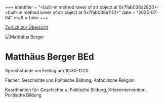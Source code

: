 
+++
identifier = "<built-in method lower of str object at 0x7fab038c2830>-<built-in method lower of str object at 0x7fab038a1110>"
date = "2025-07-04"
draft = false
+++

 [Zurück zur Übersicht](/schule/lehrpersonal/)

<div class="row">
<div class="column">
<img src="/images/personal/Berger.jpg" alt="Matthäus Berger"> 
</div>
<div class="column">

#  Matthäus Berger BEd

Sprechstunde am Freitag um 10:30-11:20

Fächer: Geschichte und Politische Bildung,  Katholische Religion











Koordination für: Geschichte u. Politische Bildung, Krisenintervention, Politische Bildung



</div>
</div> 

